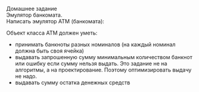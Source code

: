 ﻿Домашнее задание<br>
Эмулятор банкомата.<br>
Написать эмулятор АТМ (банкомата):

Объект класса АТМ должен уметь:
- принимать банкноты разных номиналов (на каждый номинал должна быть своя ячейка)
- выдавать запрошенную сумму минимальным количеством банкнот или ошибку если сумму нельзя выдать.
Это задание не на алгоритмы, а на проектирование.
Поэтому оптимизировать выдачу не надо.
- выдавать сумму остатка денежных средств
